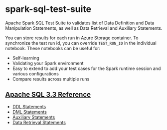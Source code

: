# spark-sql-test-suite
Apache Spark SQL Test Suite to validates list of Data Definition and Data Manipulation Statements, as well as Data Retrieval and Auxiliary Statements.

You can store results for each run in Azure Storage container. To synchronize the test run id, you can override `TEST_RUN_ID` in the individual notebook. These notebooks can be useful for:

- Self-learning
- Validating your Spark environment
- Easy to extend to add your test cases for the Spark runtime session and various configurations
- Compare results across multiple runs

## [Apache SQL 3.3 Reference](https://spark.apache.org/docs/3.3.0/sql-ref-syntax.html)
- [DDL Statements](./DDLTestCases.ipynb)
- [DML Statements](./DMLTestCases.ipynb)
- [Auxiliary Statements](./AuxStatementsTestCases.ipynb)
- [Data Retrieval Statements](./DataRetrievalStatements.ipynb)
